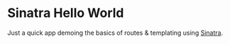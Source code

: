 Sinatra Hello World
===================

Just a quick app demoing the basics of routes & templating using [Sinatra](http://sinatrarb.com/).
